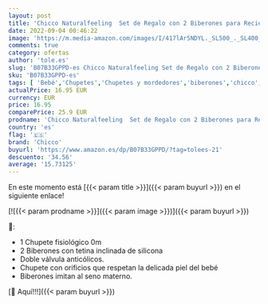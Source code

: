```yaml
---
layout: post
title: 'Chicco Naturalfeeling  Set de Regalo con 2 Biberones para Recién Nacido + Chupete 0 M+  Rosa'
date: 2022-09-04 00:46:22
image: 'https://m.media-amazon.com/images/I/417lAr5NDYL._SL500_._SL400_.jpg'
comments: true
category: ofertas
author: 'tole.es'
slug: 'B07B33GPPD-es Chicco Naturalfeeling Set de Regalo con 2 Biberones para...'
sku: 'B07B33GPPD-es'
tags: [ 'Bebé','Chupetes','Chupetes y mordedores','biberones','chicco','chupete','nacido','recién','🇪🇸', ]
actualPrice: 16.95 EUR
currency: EUR
price: 16.95
comparePrice: 25.9 EUR
prodname: 'Chicco Naturalfeeling  Set de Regalo con 2 Biberones para Recién Nacido + Chupete 0 M+  Rosa'
country: 'es'
flag: '🇪🇸'
brand: 'Chicco'
buyurl: 'https://www.amazon.es/dp/B07B33GPPD/?tag=tolees-21'
descuento: '34.56'
average: '15.73125'
---
```


En este momento está [{{< param title >}}]({{< param buyurl >}}) en el siguiente enlace!

[![{{< param prodname >}}]({{< param image >}})]({{< param buyurl >}})

🔎:

- 1 Chupete fisiológico 0m
- 2 Biberones con tetina inclinada de silicona
- Doble válvula anticólicos.
- Chupete con orificios que respetan la delicada piel del bebé
- Biberones imitan al seno materno.

[🛒 Aquí!!!]({{< param buyurl >}})
